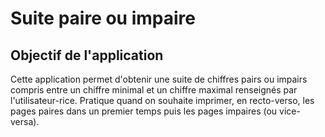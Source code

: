 Suite paire ou impaire
====================

Objectif de l'application
--------------------

Cette application permet d'obtenir une suite de chiffres pairs ou impairs compris entre un chiffre minimal et un chiffre maximal renseignés par l'utilisateur-rice. Pratique quand on souhaite imprimer, en recto-verso, les pages paires dans un premier temps puis les pages impaires (ou vice-versa).
